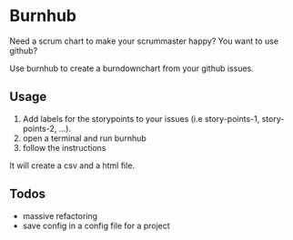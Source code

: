 Burnhub
========

Need a scrum chart to make your scrummaster happy?
You want to use github?

Use burnhub to create a burndownchart from your github issues.

Usage
-----

1. Add labels for the storypoints to your issues (i.e story-points-1, story-points-2, ...).
2. open a terminal and run burnhub
3. follow the instructions

It will create a csv and a html file.

Todos
-----

* massive refactoring
* save config in a config file for a project
